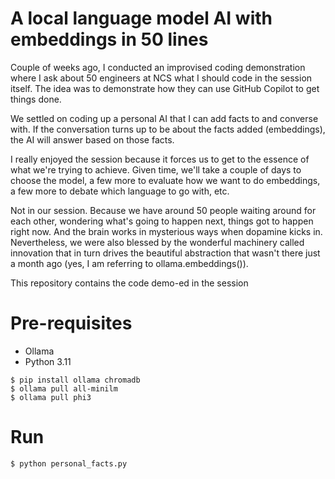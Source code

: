 # A local language model AI with embeddings in 50 lines

Couple of weeks ago, I conducted an improvised coding demonstration where I ask about 50 engineers at NCS what I should code in the session itself. The idea was to demonstrate how they can use GitHub Copilot to get things done.

We settled on coding up a personal AI that I can add facts to and converse with. If the conversation turns up to be about the facts added (embeddings), the AI will answer based on those facts.

I really enjoyed the session because it forces us to get to the essence of what we're trying to achieve. Given time, we'll take a couple of days to choose the model, a few more to evaluate how we want to do embeddings, a few more to debate which language to go with, etc. 

Not in our session. Because we have around 50 people waiting around for each other, wondering what's going to happen next, things got to happen right now. And the brain works in mysterious ways when dopamine kicks in. Nevertheless, we were also blessed by the wonderful machinery called innovation that in turn drives the beautiful abstraction that wasn't there just a month ago (yes, I am referring to ollama.embeddings()).

This repository contains the code demo-ed in the session

# Pre-requisites

* Ollama
* Python 3.11

```
$ pip install ollama chromadb
$ ollama pull all-minilm 
$ ollama pull phi3
```

# Run

```
$ python personal_facts.py
```
